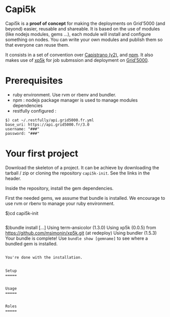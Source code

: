 Capi5k
=======

Capi5k is a **proof of concept** for making the deployments on Grid'5000
(and beyond) easier, reusable and shareable.
It is based on the use of modules (like nodejs modules, gems ...),
each module will install and configure something on nodes.
You can write your own modules and publish them so that everyone can reuse them.

It consists in a set of convention over [Capistrano (v2)](https://github.com/capistrano),
and [npm](https://www.npmjs.org/). It also makes use of
[xp5k](https://github.com/pmorillo/xp5k) for job submssion and deployment
on [Grid'5000](https://grid5000.fr).


Prerequisites
=============

* ruby environment. Use rvm or rbenv and bundler.
* npm : nodejs package manager is used to manage modules dependencies
* restfully configured :

```
$) cat ~/.restfully/api.grid5000.fr.yml
base_uri: https://api.grid5000.fr/3.0
username: "###"
password: "###"
```

Your first project
===================

Download the skeleton of a project.
It can be achieve by downloading the tarball / zip or cloning the repository
```capi5k-init```. See the links in the header.

Inside the repository, install the gem dependencies.

First the needed gems, we assume that bundle is installed.
 We encourage to use rvm or rbenv to manage your ruby environment.

$)cd capi5k-init
```

```
$)bundle install
[...]
Using term-ansicolor (1.3.0)
Using xp5k (0.0.5) from https://github.com/msimonin/xp5k.git (at redeploy)
Using bundler (1.5.3)
Your bundle is complete!
Use `bundle show [gemname]` to see where a bundled gem is installed.

```

You're done with the installation.


Setup
=====


Usage
=====


Roles
=====
